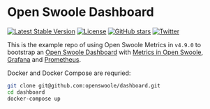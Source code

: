 # Open Swoole Dashboard

[![Latest Stable Version](https://img.shields.io/packagist/v/openswoole/ide-helper.svg)](https://packagist.org/packages/openswoole/ide-helper)
[![License](https://poser.pugx.org/openswoole/ide-helper/license)](LICENSE)
[![GitHub stars](https://img.shields.io/github/stars/openswoole/swoole-src)](https://github.com/openswoole/swoole-src/stargazers)
[![Twitter](https://img.shields.io/twitter/url/https/twitter.com/openswoole.svg?style=social&label=Follow%20%40OpenSwoole)](https://twitter.com/openswoole)

This is the example repo of using Open Swoole Metrics in `v4.9.0` to bootstrap an [Open Swoole Dashboard](https://openswoole.com/dashboard) with [Metrics in Open Swoole](https://openswoole.com/docs/modules/swoole-server-stats), [Grafana](https://grafana.com/) and [Prometheus](https://prometheus.io/).

Docker and Docker Compose are requried:

```bash
git clone git@github.com:openswoole/dashboard.git
cd dashboard
docker-compose up
```


